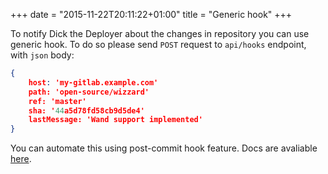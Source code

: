 +++
date = "2015-11-22T20:11:22+01:00"
title = "Generic hook"
+++

To notify Dick the Deployer about the changes in repository you can use generic hook.
To do so please send `POST` request to `api/hooks` endpoint, with `json` body:

```json
{
    host: 'my-gitlab.example.com'
    path: 'open-source/wizzard'
    ref: 'master'
    sha: '44a5d78fd58cb9d5de4'
    lastMessage: 'Wand support implemented'
}
```

You can automate this using post-commit hook feature. Docs are avaliable [here](https://git-scm.com/book/uz/v2/Customizing-Git-Git-Hooks).